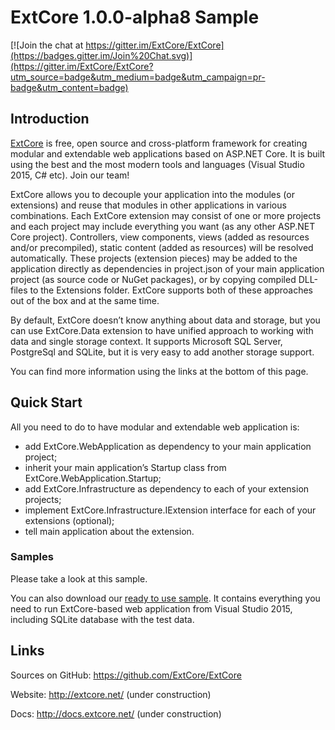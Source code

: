 ﻿# ExtCore 1.0.0-alpha8 Sample

[![Join the chat at https://gitter.im/ExtCore/ExtCore](https://badges.gitter.im/Join%20Chat.svg)](https://gitter.im/ExtCore/ExtCore?utm_source=badge&utm_medium=badge&utm_campaign=pr-badge&utm_content=badge)

## Introduction

[ExtCore](https://github.com/ExtCore/ExtCore) is free, open source and cross-platform framework for creating
modular and extendable web applications based on ASP.NET Core. It is built using the best and the most modern
tools and languages (Visual Studio 2015, C# etc). Join our team!

ExtCore allows you to decouple your application into the modules (or extensions) and reuse that modules in other
applications in various combinations. Each ExtCore extension may consist of one or more projects and each project
may include everything you want (as any other ASP.NET Core project). Controllers, view components, views (added as
resources and/or precompiled), static content (added as resources) will be resolved automatically. These projects
(extension pieces) may be added to the application directly as dependencies in project.json of your main
application project (as source code or NuGet packages), or by copying compiled DLL-files to the Extensions
folder. ExtCore supports both of these approaches out of the box and at the same time.

By default, ExtCore doesn’t know anything about data and storage, but you can use ExtCore.Data extension to have
unified approach to working with data and single storage context. It supports Microsoft SQL Server, PostgreSql
and SQLite, but it is very easy to add another storage support.

You can find more information using the links at the bottom of this page.

## Quick Start

All you need to do to have modular and extendable web application is:

* add ExtCore.WebApplication as dependency to your main application project;
* inherit your main application’s Startup class from ExtCore.WebApplication.Startup;
* add ExtCore.Infrastructure as dependency to each of your extension projects;
* implement ExtCore.Infrastructure.IExtension interface for each of your extensions (optional);
* tell main application about the extension.

### Samples

Please take a look at this sample.

You can also download our [ready to use sample](http://extcore.net/files/ExtCore-Sample-1.0.0-alpha8.zip).
It contains everything you need to run ExtCore-based web application from Visual Studio 2015, including SQLite
database with the test data.

## Links

Sources on GitHub: https://github.com/ExtCore/ExtCore

Website: http://extcore.net/ (under construction)

Docs: http://docs.extcore.net/ (under construction)